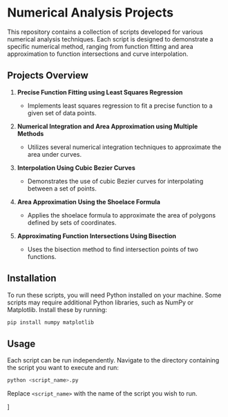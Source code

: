 # Numerical Analysis Projects

This repository contains a collection of scripts developed for various numerical analysis techniques. Each script is designed to demonstrate a specific numerical method, ranging from function fitting and area approximation to function intersections and curve interpolation.

## Projects Overview

1. **Precise Function Fitting using Least Squares Regression**
   - Implements least squares regression to fit a precise function to a given set of data points.

2. **Numerical Integration and Area Approximation using Multiple Methods**
   - Utilizes several numerical integration techniques to approximate the area under curves.

3. **Interpolation Using Cubic Bezier Curves**
   - Demonstrates the use of cubic Bezier curves for interpolating between a set of points.

4. **Area Approximation Using the Shoelace Formula**
   - Applies the shoelace formula to approximate the area of polygons defined by sets of coordinates.

5. **Approximating Function Intersections Using Bisection**
   - Uses the bisection method to find intersection points of two functions.

## Installation

To run these scripts, you will need Python installed on your machine. Some scripts may require additional Python libraries, such as NumPy or Matplotlib. Install these by running:

```bash
pip install numpy matplotlib
```

## Usage

Each script can be run independently. Navigate to the directory containing the script you want to execute and run:

```bash
python <script_name>.py
```

Replace `<script_name>` with the name of the script you wish to run.

]
